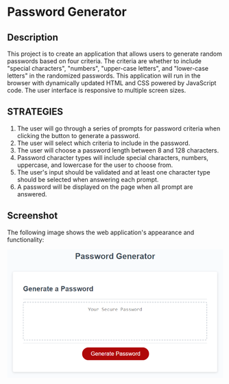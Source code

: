 # Password Generator

## Description

This project is to create an application that allows users to generate random passwords based on four criteria. The criteria are whether to include "special characters", "numbers", "upper-case letters", and "lower-case letters" in the randomized passwords. This application will run in the browser with dynamically updated HTML and CSS powered by JavaScript code. The user interface is responsive to multiple screen sizes.


## STRATEGIES

1. The user will go through a series of prompts for password criteria when clicking the button to generate a password.
2. The user will select which criteria to include in the password.
3. The user will choose a password length between 8 and 128 characters.
4. Password character types will include special characters, numbers, uppercase, and lowercase for the user to choose from.
5. The user's input should be validated and at least one character type should be selected when answering each prompt.
6. A password will be displayed on the page when all prompt are answered.


## Screenshot

The following image shows the web application's appearance and functionality:

![The Password Generator application displays a red button to "Generate Password".](./Assets/03-javascript-homework-demo.png)


